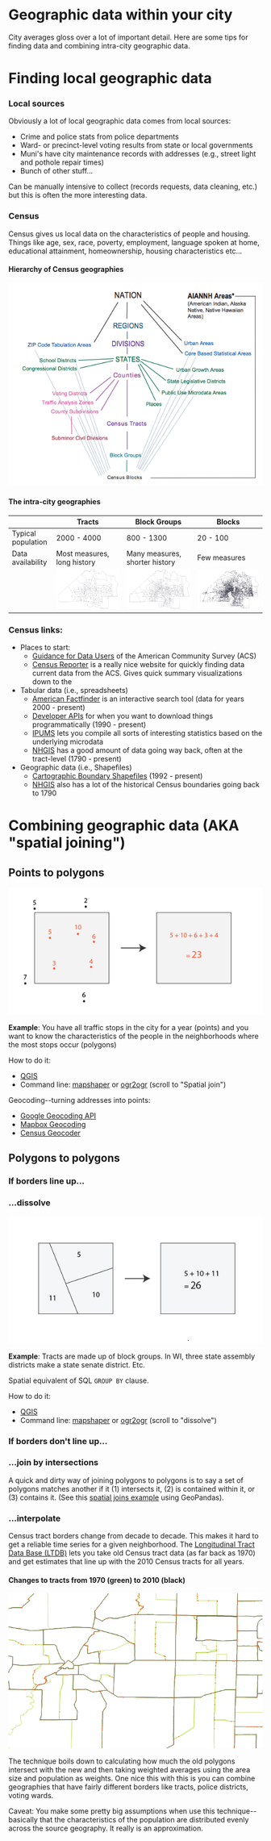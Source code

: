 # Geographic data within your city

City averages gloss over a lot of important detail. Here are some tips for finding data and combining intra-city geographic data.

# Finding local geographic data

### Local sources
Obviously a lot of local geographic data comes from local sources:
- Crime and police stats from police departments
- Ward- or precinct-level voting results from state or local governments
- Muni's have city maintenance records with addresses (e.g., street light and pothole repair times)
- Bunch of other stuff...

Can be manually intensive to collect (records requests, data cleaning, etc.) but this is often the more interesting data.

### Census
Census gives us local data on the characteristics of people and housing. Things like age, sex, race, poverty, employment, language spoken at home, educational attainment, homeownership, housing characteristics etc...

#### Hierarchy of Census geographies
![Hierarchy of Census geographies](media/census-hierarchy.png)

#### The intra-city geographies

|    | Tracts | Block Groups | Blocks |
| ---| ------ | ------------ | ------ |
| Typical population | 2000 - 4000 | 800 - 1300 | 20 - 100 |
| Data availability | Most measures, long history | Many measures, shorter history | Few measures |
| | ![Census tracts](media/tracts.png) | ![Census block groups](media/block-groups.png) | ![Census blocks](media/blocks.png) |

### Census links:
- Places to start:
    - [Guidance for Data Users](https://www.census.gov/programs-surveys/acs/guidance.html) of the American Community Survey (ACS)
    - [Census Reporter](https://censusreporter.org/) is a really nice website for quickly finding data current data from the ACS. Gives quick summary visualizations down to the 
- Tabular data (i.e., spreadsheets)
    - [American Factfinder](https://factfinder.census.gov/faces/nav/jsf/pages/index.xhtml) is an interactive search tool (data for years 2000 - present)
    - [Developer APIs](https://www.census.gov/developers/) for when you want to download things programmatically (1990 - present)
    - [IPUMS](https://usa.ipums.org/usa/) lets you compile all sorts of interesting statistics based on the underlying microdata
    - [NHGIS](https://www.nhgis.org/) has a good amount of data going way back, often at the tract-level (1790 - present)
- Geographic data (i.e., Shapefiles)
    - [Cartographic Boundary Shapefiles](https://www.census.gov/geo/maps-data/data/tiger-cart-boundary.html) (1992 - present)
    - [NHGIS](https://www.nhgis.org/) also has a lot of the historical Census boundaries going back to 1790

# Combining geographic data (AKA "spatial joining")

## Points to polygons

![Points in polygon](media/point-in-polygon.png)

**Example**: 
You have all traffic stops in the city for a year (points) and you want to know the characteristics of the people in the neighborhoods where the most stops occur (polygons)

How to do it:
- [QGIS](http://www.qgistutorials.com/en/docs/performing_spatial_joins.html)
- Command line: [mapshaper](https://github.com/mbloch/mapshaper/wiki/Command-Reference#-join) or [ogr2ogr](https://github.com/dwtkns/gdal-cheat-sheet) (scroll to "Spatial join")

Geocoding--turning addresses into points: 
- [Google Geocoding API](https://developers.google.com/maps/documentation/geocoding/intro)
- [Mapbox Geocoding](https://www.mapbox.com/geocoding/)
- [Census Geocoder](https://geocoding.geo.census.gov/)

## Polygons to polygons

### If borders line up...

### ...dissolve
![Dissolving geography](media/dissolve.png)

**Example**: Tracts are made up of block groups. In WI, three state assembly districts make a state senate district. Etc.

Spatial equivalent of SQL `GROUP BY` clause.

How to do it:
- [QGIS](https://plugins.qgis.org/plugins/DissolveWithStats/)
- Command line: [mapshaper](https://github.com/mbloch/mapshaper/wiki/Command-Reference#-dissolve) or [ogr2ogr](https://github.com/dwtkns/gdal-cheat-sheet) (scroll to "dissolve")

### If borders don't line up...

### ...join by intersections

A quick and dirty way of joining polygons to polygons is to say a set of polygons matches another if it (1) intersects it, (2) is contained within it, or (3) contains it. (See this [spatial joins example](http://geopandas.org/mergingdata.html#spatial-joins) using GeoPandas).

### ...interpolate 

Census tract borders change from decade to decade. This makes it hard to get a reliable time series for a given neighborhood. The [Longitudinal Tract Data Base (LTDB)](https://s4.ad.brown.edu/projects/diversity/Researcher/Bridging.htm) lets you take old Census tract data (as far back as 1970) and get estimates that line up with the 2010 Census tracts for all years.

#### Changes to tracts from 1970 (green) to 2010 (black)
![Tract changes](media/tract-changes.png)

The technique boils down to calculating how much the old polygons intersect with the new and then taking weighted averages using the area size and population as weights. One nice this with this is you can combine geographies that have fairly different borders like tracts, police districts, voting wards.

Caveat: You make some pretty big assumptions when use this technique--basically that the characteristics of the population are distributed evenly across the source geography. It really is an approximation.
